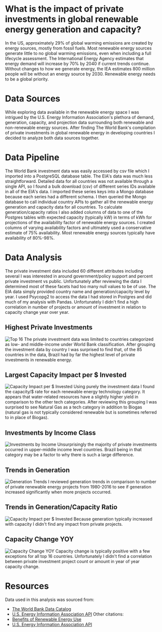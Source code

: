 # What is the impact of private investments in global renewable energy generation and capacity?
In the US, approximately 29% of global warming emissions are created by energy sources, mostly from fossil fuels. Most renewable energy sources generate little to no global warming emissions, even when including a full lifecycle assessment. The International Energy Agency estimates that energy demand will increase by 70% by 2040 if current trends continue. Without changes to how we generate energy, the IEA estimates 800 million people will be without an energy source by 2030. Renewable energy needs to be a global priority. 

# Data Sources
While exploring data available in the renewable energy space I was intrigued by the U.S. Energy Information Association's plethora of demand, generation, capacity, and projection data surrounding both renewable and non-renewable energy sources. After finding The World Bank's compilation of private investments in global renewable energy in developing countries I decided to analyze both data sources together.

# Data Pipeline
The World Bank investment data was easily accessed by csv file which I imported into a PostgreSQL database table. The EIA's data was much less straightforward. Detailed data for all countries was not available through a single API, so I found a bulk download (csv) of different series IDs available in all of the EIA's data. I imported these series keys into a Mongo database because each series had a different schema. I then queried the Mongo database to call individual country APIs to gather all the renewable energy generation and capacity data for all countries. To calculate generation/capacity ratios I also added columns of data to one of the Postgres tables with expected capacity (typically kW) in terms of kWh for projections of the availability factor of renewable energy sources. I created columns of varying availability factors and ultimately used a conservative estimate of 75% availability. Most renewable energy sources typically have availability of 80%-98%.

# Data Analysis
The private investment data included 60 different attributes including several I was interested in around government/policy support and percent private investment vs public. Unfortunately after reviewing the data I determined most of these facets had too many null values to be of use. The EIA data simply provided country name and generation/capacity level by year. I used Psycopg2 to access the data I had stored in Postgres and did much of my analysis with Pandas. Unfortunately I didn't find a high correlation in number of projects or amount of investment in relation to capacity change year over year.

## Highest Private Investments
![Top 16](https://github.com/vanessapolliard/renewable-energy-generation/blob/master/images/top16countries.png)
The private investment data was limited to countries categorized as low- and middle-income under World Bank classification. After grouping the investment data by country I was surprised to find that, of the 85 countries in the data, Brazil had by far the highest level of private investments in renewable energy. 

## Largest Capacity Impact per $ Invested
![Capacity Impact per $ Invested](https://github.com/vanessapolliard/renewable-energy-generation/blob/master/images/capacityperusd.png)
Using purely the investment data I found the capacity/$ rate for each renewable energy technology category. It appears that water-related resources have a slightly higher yield in comparison to the other tech categories. After reviewing this grouping I was surprised to see Natural Gas as a tech category in addition to Biogas (natural gas is not typically considered renewable but is sometimes referred to in place of Biogas).

## Investments by Income Class
![Investments by Income](https://github.com/vanessapolliard/renewable-energy-generation/blob/master/images/privateinvestmentbyincome.png)
Unsurprisingly the majority of private investments occurred in upper-middle income level countries. Brazil being in that category may be a factor to why there is such a large difference. 

## Trends in Generation
![Generation Trends](https://github.com/vanessapolliard/renewable-energy-generation/blob/master/images/top16generation.png)
I reviewed generation trends in comparison to number of private renewable energy projects from 1980-2016 to see if generation increased significantly when more projects occurred.

## Trends in Generation/Capacity Ratio
![Capacity Impact per $ Invested](https://github.com/vanessapolliard/renewable-energy-generation/blob/master/images/top16ratio.png)
Because generation typically increased with capacity I didn't find any impact from private projects.

## Capacity Change YOY
![Capacity Change YOY](https://github.com/vanessapolliard/renewable-energy-generation/blob/master/images/capacityyoy.png)
Capacity change is typically positive with a few exceptions for all top 16 countries. Unfortunately I didn't find a correlation between private investment project count or amount in year of year capacity change.

# Resources
Data used in this analysis was sourced from:
* [The World Bank Data Catalog](https://datacatalog.worldbank.org/dataset/private-participation-renewable-energy)
* [U.S. Energy Information Association API](https://www.eia.gov/opendata/qb.php?category=2134384)
Other citations:
* [Benefits of Renewable Energy Use](https://www.ucsusa.org/clean-energy/renewable-energy/public-benefits-of-renewable-power)
* [U.S. Energy Information Association API](https://www.eia.gov/opendata/qb.php?category=2134384)